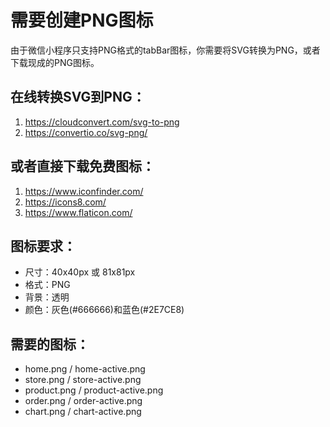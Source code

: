 # 需要创建PNG图标

由于微信小程序只支持PNG格式的tabBar图标，你需要将SVG转换为PNG，或者下载现成的PNG图标。

## 在线转换SVG到PNG：
1. https://cloudconvert.com/svg-to-png
2. https://convertio.co/svg-png/

## 或者直接下载免费图标：
1. https://www.iconfinder.com/
2. https://icons8.com/
3. https://www.flaticon.com/

## 图标要求：
- 尺寸：40x40px 或 81x81px
- 格式：PNG
- 背景：透明
- 颜色：灰色(#666666)和蓝色(#2E7CE8)

## 需要的图标：
- home.png / home-active.png
- store.png / store-active.png  
- product.png / product-active.png
- order.png / order-active.png
- chart.png / chart-active.png